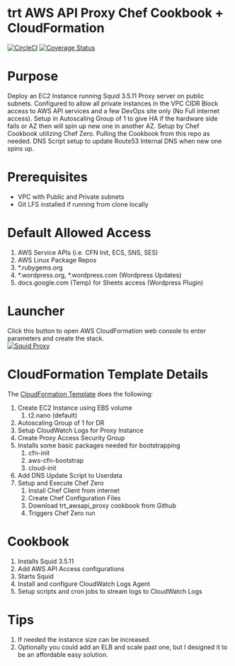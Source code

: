 # trt AWS API Proxy Chef Cookbook + CloudFormation
[![CircleCI](https://circleci.com/gh/trt/trt_awsapi_proxy.svg?style=svg)](https://circleci.com/gh/trt/trt_awsapi_proxy)
[![Coverage Status](https://coveralls.io/repos/github/trt/trt_awsapi_proxy/badge.svg?branch=master)](https://coveralls.io/github/trt/trt_awsapi_proxy?branch=master)

# Purpose
Deploy an EC2 Instance running Squid 3.5.11 Proxy server on public subnets.
Configured to allow all private instances in the VPC CIDR Block access to AWS API services and a few DevOps site only (No Full internet access).
Setup in Autoscaling Group of 1 to give HA if the hardware side fails or AZ then will spin up new one in another AZ.
Setup by Chef Cookbook utilizing Chef Zero. Pulling the Cookbook from this repo as needed.
DNS Script setup to update Route53 Internal DNS when new one spins up.

# Prerequisites
* VPC with Public and Private subnets
* Git LFS installed if running from clone locally

# Default Allowed Access
1. AWS Service APIs (i.e. CFN Init, ECS, SNS, SES)
2. AWS Linux Package Repos
3. *.rubygems.org
4. *.wordpress.org, *.wordpress.com (Wordpress Updates)
5. docs.google.com (Temp) for Sheets access (Wordpress Plugin)

# Launcher
Click this button to open AWS CloudFormation web console to enter parameters and create the stack.<br>
[![Squid Proxy](https://s3.amazonaws.com/cloudformation-examples/cloudformation-launch-stack.png)](https://console.aws.amazon.com/cloudformation/home?#/stacks/new?&templateURL=https://s3.amazonaws.com/trt-public/cloudformation-templates/cookbooks/awsapi-squid-proxy.yml)


# CloudFormation Template Details
The [CloudFormation Template](https://github.com/trt/trt_awsapi_proxy/blob/master/aws/awsapi-access-proxy-template.yml) does the following:

1. Create EC2 Instance using EBS volume
    1. t2.nano (default)
2. Autoscaling Group of 1 for DR
3. Setup CloudWatch Logs for Proxy Instance
4. Create Proxy Access Security Group
5. Installs some basic packages needed for bootstrapping
    1. cfn-init
    2. aws-cfn-bootstrap
    3. cloud-init
6. Add DNS Update Script to Userdata   
6. Setup and Execute Chef Zero
    1. Install Chef Client from internet
    2. Create Chef Configuration Files
    2. Download trt_awsapi_proxy cookbook from Github
    3. Triggers Chef Zero run

# Cookbook
1. Installs Squid 3.5.11
2. Add AWS API Access configurations
3. Starts Squid
4. Install and configure CloudWatch Logs Agent
5. Setup scripts and cron jobs to stream logs to CloudWatch Logs

# Tips
1. If needed the instance size can be increased.
2. Optionally you could add an ELB and scale past one, but I designed it to be an affordable easy solution.
